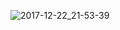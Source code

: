 ![2017-12-22_21-53-39](https://user-images.githubusercontent.com/7475599/34302251-b74f537c-e762-11e7-9c0d-73a23b3afc11.png)
